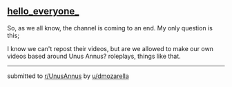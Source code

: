 ## [hello_everyone_](https://www.reddit.com/r/UnusAnnus/comments/jri7h7/hello_everyone/)
So, as we all know, the channel is coming to an end. My only question is this;

I know we can't repost their videos, but are we allowed to make our own videos based around Unus Annus? roleplays, things like that.

---

submitted to [r/UnusAnnus](https://www.reddit.com/r/UnusAnnus) by [u/dmozarella](https://www.reddit.com/user/dmozarella)
